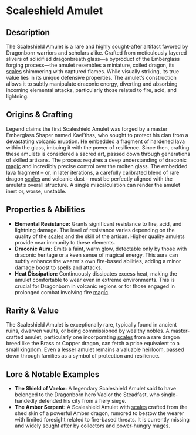 # Scaleshield Amulet

## Description

The Scaleshield Amulet is a rare and highly sought-after artifact favored by Dragonborn warriors and scholars alike. Crafted from meticulously layered slivers of solidified dragonbreath glass—a byproduct of the Emberglass forging process—the amulet resembles a miniature, coiled dragon, its [scales](/geography/landmark/scale.md) shimmering with captured flames. While visually striking, its true value lies in its unique defensive properties. The amulet’s construction allows it to subtly manipulate draconic energy, diverting and absorbing incoming elemental attacks, particularly those related to fire, acid, and lightning.

## Origins & Crafting

Legend claims the first Scaleshield Amulet was forged by a master Emberglass Shaper named Kael’thas, who sought to protect his clan from a devastating volcanic eruption. He embedded a fragment of hardened lava within the glass, imbuing it with the power of resilience. Since then, crafting these amulets is considered a sacred art, passed down through generations of skilled artisans.  The process requires a deep understanding of draconic [magic](/structure/mechanic/magic.md) and incredibly precise control over the molten glass. The embedded lava fragment – or, in later iterations, a carefully calibrated blend of rare dragon [scales](/geography/landmark/scale.md) and volcanic dust – must be perfectly aligned with the amulet’s overall structure. A single miscalculation can render the amulet inert or, worse, unstable.

## Properties & Abilities

*   **Elemental Resistance:** Grants significant resistance to fire, acid, and lightning damage. The level of resistance varies depending on the quality of the [scales](/geography/landmark/scale.md) and the skill of the artisan. Higher quality amulets provide near immunity to these elements.
*   **Draconic Aura:** Emits a faint, warm glow, detectable only by those with draconic heritage or a keen sense of magical energy. This aura can subtly enhance the wearer's own fire-based abilities, adding a minor damage boost to spells and attacks.
*   **Heat Dissipation:** Continuously dissipates excess heat, making the amulet comfortable to wear even in extreme environments. This is crucial for Dragonborn in volcanic regions or for those engaged in prolonged combat involving fire [magic](/structure/mechanic/magic.md).

## Rarity & Value

The Scaleshield Amulet is exceptionally rare, typically found in ancient ruins, dwarven vaults, or being commissioned by wealthy nobles. A master-crafted amulet, particularly one incorporating [scales](/geography/landmark/scale.md) from a rare dragon breed like the Brass or Copper dragon, can fetch a price equivalent to a small kingdom. Even a lesser amulet remains a valuable heirloom, passed down through families as a symbol of protection and resilience.

## Lore & Notable Examples

*   **The Shield of Vaelor:** A legendary Scaleshield Amulet said to have belonged to the Dragonborn hero Vaelor the Steadfast, who single-handedly defended his city from a fiery siege.
*   **The Amber Serpent:** A Scaleshield Amulet with [scales](/geography/landmark/scale.md) crafted from the shed skin of a powerful Amber dragon, rumored to bestow the wearer with limited foresight related to fire-based threats. It is currently missing and widely sought after by collectors and power-hungry mages.
